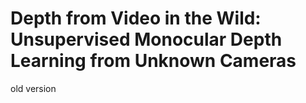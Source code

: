 # Depth from Video in the Wild: Unsupervised Monocular Depth Learning from Unknown Cameras

old version
